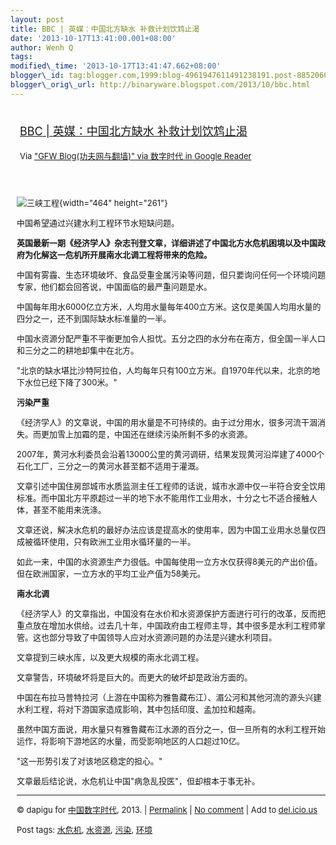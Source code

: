 ```yaml
--- 
layout: post 
title: BBC | 英媒：中国北方缺水 补救计划饮鸩止渴 
date: '2013-10-17T13:41:00.001+08:00' 
author: Wenh Q
tags:
modified\_time: '2013-10-17T13:41:47.662+08:00' 
blogger\_id: tag:blogger.com,1999:blog-4961947611491238191.post-8852060763565159588
blogger\_orig\_url: http://binaryware.blogspot.com/2013/10/bbc.html
---
```

<div style="margin: 10px; padding: 5px;">

<div style="font-size: 18px;">

[BBC | 英媒：中国北方缺水
补救计划饮鸩止渴](http://feedproxy.google.com/~r/chinagfwblog/~3/o2ukBL75OXI/)

</div>

<div style="font-size: 13px;">

Via ["GFW Blog(功夫网与翻墙)" via 数字时代 in Google
Reader](https://www.blogger.com/blogger.g?blogID=4961947611491238191&pli=1)

</div>

</div>

<div style="font-size: 13px; padding: 15px 0 10px 10px;">

<div style="width: 474px;">

![三峡工程](http://wscdn.bbc.co.uk/worldservice/assets/images/2012/07/05/120705110853_three_gorges_dam_xinhua_cr464.jpg){width="464"
height="261"}

中国希望通过兴建水利工程环节水短缺问题。

</div>

**英国最新一期《经济学人》杂志刊登文章，详细讲述了中国北方水危机困境以及中国政府为化解这一危机所开展南水北调工程将带来的危险。**

中国有雾霾、生态环境破坏、食品受重金属污染等问题，但只要询问任何一个环境问题专家，他们都会回答说，中国面临的最严重问题是水。

中国每年用水6000亿立方米，人均用水量每年400立方米。这仅是美国人均用水量的四分之一，还不到国际缺水标准量的一半。

中国水资源分配严重不平衡更加令人担忧。五分之四的水分布在南方，但全国一半人口和三分之二的耕地却集中在北方。

"北京的缺水堪比沙特阿拉伯，人均每年只有100立方米。自1970年代以来，北京的地下水位已经下降了300米。"

**污染严重**

《经济学人》的文章说，中国的用水量是不可持续的。由于过分用水，很多河流干涸消失。而更加雪上加霜的是，中国还在继续污染所剩不多的水资源。

2007年，黄河水利委员会沿着13000公里的黄河调研，结果发现黄河沿岸建了4000个石化工厂，三分之一的黄河水甚至都不适用于灌溉。

文章引述中国住房部城市水质监测主任工程师的话说，城市水源中仅一半符合安全饮用标准。而中国北方平原超过一半的地下水不能用作工业用水，十分之七不适合接触人体，甚至不能用来洗涤。

文章还说，解决水危机的最好办法应该是提高水的使用率，因为中国工业用水总量仅四成被循环使用，只有欧洲工业用水循环量的一半。

如此一来，中国的水资源生产力很低。中国每使用一立方水仅获得8美元的产出价值。但在欧洲国家，一立方水的平均工业产值为58美元。

**南水北调**

《经济学人》的文章指出，中国没有在水价和水资源保护方面进行可行的改革，反而把重点放在增加水供给。过去几十年，中国政府由工程师主导，其中很多是水利工程师掌管。这也部分导致了中国领导人应对水资源问题的办法是兴建水利项目。

文章提到三峡水库，以及更大规模的南水北调工程。

文章警告，环境破坏将是巨大的。而更大的破坏却是政治方面的。

中国在布拉马普特拉河（上游在中国称为雅鲁藏布江）、湄公河和其他河流的源头兴建水利工程，将对下游国家造成影响，其中包括印度、孟加拉和越南。

虽然中国方面说，用水量只有雅鲁藏布江水源的百分之一，但一旦所有的水利工程开始运作，将影响下游地区的水量，而受影响地区的人口超过10亿。

"这一形势引发了对该地区稳定的担心。"

文章最后结论说，水危机让中国"病急乱投医"，但却根本于事无补。


------------------------------------------------------------------------

© dapigu for [中国数字时代](http://chinadigitaltimes.net/chinese), 2013.
|
[Permalink](http://chinadigitaltimes.net/chinese/2013/10/bbc-%E8%8B%B1%E5%AA%92%EF%BC%9A%E4%B8%AD%E5%9B%BD%E5%8C%97%E6%96%B9%E7%BC%BA%E6%B0%B4-%E8%A1%A5%E6%95%91%E8%AE%A1%E5%88%92%E9%A5%AE%E9%B8%A9%E6%AD%A2%E6%B8%B4/)
| [No
comment](http://chinadigitaltimes.net/chinese/2013/10/bbc-%E8%8B%B1%E5%AA%92%EF%BC%9A%E4%B8%AD%E5%9B%BD%E5%8C%97%E6%96%B9%E7%BC%BA%E6%B0%B4-%E8%A1%A5%E6%95%91%E8%AE%A1%E5%88%92%E9%A5%AE%E9%B8%A9%E6%AD%A2%E6%B8%B4/#comments)
| Add to
[del.icio.us](http://del.icio.us/post?url=http://chinadigitaltimes.net/chinese/2013/10/bbc-%E8%8B%B1%E5%AA%92%EF%BC%9A%E4%B8%AD%E5%9B%BD%E5%8C%97%E6%96%B9%E7%BC%BA%E6%B0%B4-%E8%A1%A5%E6%95%91%E8%AE%A1%E5%88%92%E9%A5%AE%E9%B8%A9%E6%AD%A2%E6%B8%B4/&title=BBC%20%7C%20%E8%8B%B1%E5%AA%92%EF%BC%9A%E4%B8%AD%E5%9B%BD%E5%8C%97%E6%96%B9%E7%BC%BA%E6%B0%B4%20%E8%A1%A5%E6%95%91%E8%AE%A1%E5%88%92%E9%A5%AE%E9%B8%A9%E6%AD%A2%E6%B8%B4)

Post tags:
[水危机](http://chinadigitaltimes.net/chinese/tag/%E6%B0%B4%E5%8D%B1%E6%9C%BA/?category=10466),
[水资源](http://chinadigitaltimes.net/chinese/tag/%E6%B0%B4%E8%B5%84%E6%BA%90/?category=10466),
[污染](http://chinadigitaltimes.net/chinese/tag/%E6%B1%A1%E6%9F%93/?category=10466),
[环境](http://chinadigitaltimes.net/chinese/tag/%E7%8E%AF%E5%A2%83/?category=10466)

</div>
